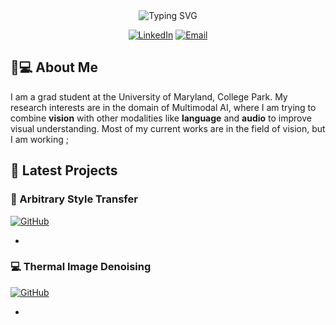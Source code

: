 <!-- Header Section -->
<div align="center">
  <img src="https://readme-typing-svg.demolab.com?font=Fira+Code&pause=1000&color=58A6FF&center=true&vCenter=true&width=435&lines=Hi+👋,+I'm+Rishie;Welcome+to+my+GitHub+Profile!" alt="Typing SVG" />

  [![LinkedIn](https://img.shields.io/badge/LinkedIn-0077B5?style=for-the-badge&logo=linkedin&logoColor=white)](https://linkedin.com/in/rishieraj)
  [![Email](https://img.shields.io/badge/Email-D14836?style=for-the-badge&logo=gmail&logoColor=white)](mailto:rraj27@umd.edu)
</div>

<!-- About Section -->
## 🧑💻 About Me
I am a grad student at the University of Maryland, College Park. My research interests are in the domain of Multimodal AI, where I am trying to combine **vision** with other modalities like **language** and **audio** to improve visual understanding. 
Most of my current works are in the field of vision, but I am working ;

## 🚀 Latest Projects

### 🤖 Arbitrary Style Transfer
[![GitHub](https://img.shields.io/badge/GitHub-%23121011.svg?logo=github&logoColor=white)](https://github.com/rishieraj/multimodal-classification)
> 
- 

### 💻 Thermal Image Denoising
[![GitHub](https://img.shields.io/badge/GitHub-%23121011.svg?logo=github&logoColor=white)](https://github.com/rishieraj/thermal-image-denoising.git)
> 
- 
